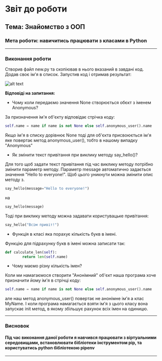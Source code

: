 # Звіт до роботи

## Тема: Знайомство з ООП

### Мета роботи: навичитись працювати з класами в Python

---

### Виконання роботи

Створив файл new.py та скопіював в нього вказаний в завдані код. Додав своє ім'я в список. Запустив код і отримав результат:

![alt text](images/2.1.png)

**Відповіді на запитання:**

- Чому коли передаємо значення None створюється обєкт з іменем Anonymous?

За призначення ім'я об'єкту відповідає стрічка коду:
```python
self.name = name if name is not None else self.anonymous_user().name
```
Якщо ім'я в списку дорівнює None тоді для об'єкта присвоюється ім'я яке повертає метод anonymous_user(), тобто в нашому випадку "Anonymous"

-  Як змінити текст привітання при виклику методу say_hello()?

Для того щоб задати текст привітання під час виклику методу потрібно змінити параметр методу. Параметр message автоматично задається значення "Hello to everyone!". Щоб цього уникнути можна змінити опис методу з.

```python
say_hello(message="Hello to everyone!")
```

на

```python
say_hello(message)
```

Тоді при виклику методу можна задавати користувацьке привітання:

```python
say_hello("Всім привіт!")
```

- Функція в класі яка порахує кількість букв в імені.

Функцію для підрахунку букв в імені можна записати так:

```python
def calculate_len(self):
        return len(self.name)
```

- Чому маємо різну кількість імен?

Коли ми намагаємося створити "Анонімний" об'єкт наша програма хоче призначити йому ім'я в стрічці коду:

```python
self.name = name if name is not None else self.anonymous_user().name
```

але наш метод anonymous_user() повертає не анонімне ім'я а клас MyName. І коли програма намагається взяти ім'я з цього класу вона запускає init метод, в якому збільшує рахунок всіх імен на одиницю.


---

### Висновок

#### Під час виконання даної роботи я навчився працювати з віртуальними середовищами, встановлювати бібліотеки інструментом pip, та користуватись python бібліотекою pipenv

---